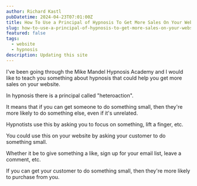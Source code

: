 ```yaml
---
author: Richard Kastl
pubDatetime: 2024-04-23T07:01:00Z
title: How To Use a Principal of Hypnosis To Get More Sales On Your Website
slug: how-to-use-a-principal-of-hypnosis-to-get-more-sales-on-your-website
featured: false
tags:
  - website
  - hypnosis
description: Updating this site
---
```


I've been going through the Mike Mandel Hypnosis Academy and I would like to teach you something about hypnosis that could help you get more sales on your website. 

In hypnosis there is a principal called "heteroaction". 

It means that if you can get someone to do something small, then they're more likely to do something else, even if it's unrelated. 

Hypnotists use this by asking you to focus on something, lift a finger, etc. 

You could use this on your website by asking your customer to do something small. 

Whether it be to give something a like, sign up for your email list, leave a comment, etc. 

If you can get your customer to do something small, then they're more likely to purchase from you.